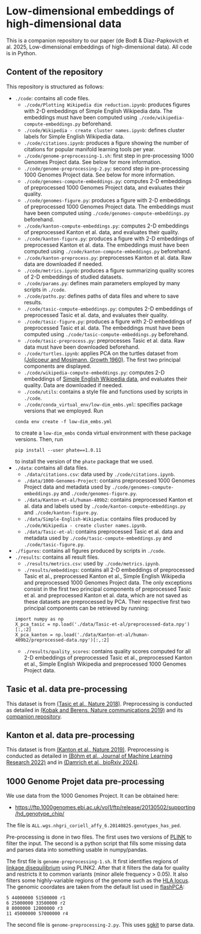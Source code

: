 # Low-dimensional embeddings of high-dimensional data

This is a companion repository to our paper (de Bodt & Diaz-Papkovich et al. 2025, Low-dimensional embeddings of high-dimensional data). All code is in Python. 

## Content of the repository

This repository is structured as follows:

- `./code`: contains all code files.
  - `./code/Plotting Wikipedia dim reduction.ipynb`: produces figures with 2-D embeddings of Simple English Wikipedia data. The embeddings must have been computed using `./code/wikipedia-compute-embeddings.py` beforehand. 
  - `./code/Wikipedia - create cluster names.ipynb`: defines cluster labels for Simple English Wikipedia data. 
  - `./code/citations.ipynb`: produces a figure showing the number of citations for popular manifold learning tools per year. 
  - `./code/genome-preprocessing-1.sh`: first step in pre-processing 1000 Genomes Project data. See below for more information. 
  - `./code/genome-preprocessing-2.py`: second step in pre-processing 1000 Genomes Project data. See below for more information. 
  - `./code/genomes-compute-embeddings.py`: computes 2-D embeddings of preprocessed 1000 Genomes Project data, and evaluates their quality.
  - `./code/genomes-figure.py`: produces a figure with 2-D embeddings of preprocessed 1000 Genomes Project data. The embeddings must have been computed using `./code/genomes-compute-embeddings.py` beforehand. 
  - `./code/kanton-compute-embeddings.py`: computes 2-D embeddings of preprocessed Kanton et al. data, and evaluates their quality.
  - `./code/kanton-figure.py`: produces a figure with 2-D embeddings of preprocessed Kanton et al. data. The embeddings must have been computed using `./code/kanton-compute-embeddings.py` beforehand. 
  - `./code/kanton-preprocess.py`: preprocesses Kanton et al. data. Raw data are downloaded if needed. 
  - `./code/metrics.ipynb`: produces a figure summarizing quality scores of 2-D embeddings of studied datasets. 
  - `./code/params.py`: defines main parameters employed by many scripts in `./code`. 
  - `./code/paths.py`: defines paths of data files and where to save results. 
  - `./code/tasic-compute-embeddings.py`: computes 2-D embeddings of preprocessed Tasic et al. data, and evaluates their quality.
  - `./code/tasic-figure.py`: produces a figure with 2-D embeddings of preprocessed Tasic et al. data. The embeddings must have been computed using `./code/tasic-compute-embeddings.py` beforehand. 
  - `./code/tasic-preprocess.py`: preprocesses Tasic et al. data. Raw data must have been downloaded beforehand. 
  - `./code/turtles.ipynb`: applies PCA on the turtles dataset from [(Jolicoeur and Mosimann, Growth 1960)](https://www.researchgate.net/profile/Alessandro-Giuliani-2/post/How-to-create-an-index-using-principal-component-analysis-PCA/attachment/61c86da9d248c650edbba126/AS%3A1105257056743426%401640525225582/download/sizeshapeold.pdf). The first two principal components are displayed. 
  - `./code/wikipedia-compute-embeddings.py`: computes 2-D embeddings of [Simple English Wikipedia data](https://huggingface.co/datasets/Cohere/wikipedia-22-12-simple-embeddings), and evaluates their quality. Data are downloaded if needed. 
  - `./code/utils`: contains a style file and functions used by scripts in `./code`. 
  - `./code/conda_virtual_env/low-dim_embs.yml`: specifies package versions that we employed. Run
  ```
  conda env create -f low-dim_embs.yml
  ```
  to create a `low-dim_embs` conda virtual environment with these package versions. Then, run
  ```
  pip install --user phate==1.0.11
  ```
  to install the version of the `phate` package that we used. 
- `./data`: contains all data files.
  - `./data/citations.csv`: data used by `./code/citations.ipynb`.
  - `./data/1000-Genomes-Project`: contains preprocessed 1000 Genomes Project data and metadata used by `./code/genomes-compute-embeddings.py` and `./code/genomes-figure.py`.
  - `./data/Kanton-et-al/human-409b2`: contains preprocessed Kanton et al. data and labels used by `./code/kanton-compute-embeddings.py` and `./code/kanton-figure.py`.
  - `./data/Simple-English-Wikipedia`: contains files produced by `./code/Wikipedia - create cluster names.ipynb`.
  - `./data/Tasic-et-al`: contains preprocessed Tasic et al. data and metadata used by `./code/tasic-compute-embeddings.py` and `./code/tasic-figure.py`. 
- `./figures`: contains all figures produced by scripts in `./code`.
- `./results`: contains all result files.
  - `./results/metrics.csv`: used by `./code/metrics.ipynb`.
  - `./results/embeddings`: contains all 2-D embeddings of preprocessed Tasic et al., preprocessed Kanton et al., Simple English Wikipedia and preprocessed 1000 Genomes Project data. The only exceptions consist in the first two principal components of preprocessed Tasic et al. and preprocessed Kanton et al. data, which are not saved as these datasets are preprocessed by PCA. Their respective first two principal components can be retrieved by running:
  ```
  import numpy as np
  X_pca_tasic = np.load('./data/Tasic-et-al/preprocessed-data.npy')[:,:2]
  X_pca_kanton = np.load('./data/Kanton-et-al/human-409b2/preprocessed-data.npy')[:,:2]
  ```
  - `./results/quality_scores`: contains quality scores computed for all 2-D embeddings of preprocessed Tasic et al., preprocessed Kanton et al., Simple English Wikipedia and preprocessed 1000 Genomes Project data. 

## Tasic et al. data pre-processing

This dataset is from [(Tasic et al., Nature 2018)](https://www.nature.com/articles/s41586-018-0654-5). Preprocessing is conducted as detailed in [(Kobak and Berens, Nature communications 2019)](https://www.nature.com/articles/s41467-019-13056-x) and its [companion repository](https://github.com/berenslab/rna-seq-tsne). 

## Kanton et al. data pre-processing

This dataset is from [(Kanton et al., Nature 2019)](https://www.nature.com/articles/s41586-019-1654-9). Preprocessing is conducted as detailed in [(Böhm et al., Journal of Machine Learning Research 2022)](https://www.jmlr.org/papers/v23/21-0055.html) and in [(Damrich et al., bioRxiv 2024)](https://www.biorxiv.org/content/10.1101/2024.04.26.590867v1.abstract). 

## 1000 Genome Projet data pre-processing

We use data from the 1000 Genomes Project. It can be obtained here:

* https://ftp.1000genomes.ebi.ac.uk/vol1/ftp/release/20130502/supporting/hd_genotype_chip/

The file is `ALL.wgs.nhgri_coriell_affy_6.20140825.genotypes_has_ped`.

Pre-processing is done in two files. The first uses two versions of [PLINK](https://www.cog-genomics.org/plink/) to filter the input. The second is a python script that fills some missing data and parses data into something usable in numpy/pandas.

The first file is `genome-preprocessing-1.sh`. It first identifies regions of [linkage disequilibrium](https://en.wikipedia.org/wiki/Linkage_disequilibrium) using PLINK2. After that it filters the data for quality and restricts it to common variants (minor allele frequency > 0.05). It also filters some highly-variable regions of the genome such as the [HLA locus](https://en.wikipedia.org/wiki/Human_leukocyte_antigen). The genomic coordates are taken from the default list used in [flashPCA](https://github.com/gabraham/flashpca):
```
5 44000000 51500000 r1
6 25000000 33500000 r2
8 8000000 12000000 r3
11 45000000 57000000 r4
```

The second file is `genome-preprocessing-2.py`. This uses [sgkit](https://github.com/sgkit-dev/sgkit) to parse data.
